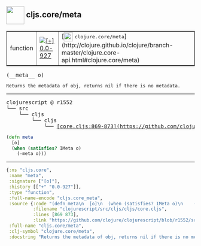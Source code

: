 ## <img width="48px" valign="middle" src="http://i.imgur.com/Hi20huC.png"> cljs.core/meta

 <table border="1">
<tr>
<td>function</td>
<td><a href="https://github.com/cljsinfo/api-refs/tree/0.0-927"><img valign="middle" alt="[+] 0.0-927" src="https://img.shields.io/badge/+-0.0--927-lightgrey.svg"></a> </td>
<td>
[<img height="24px" valign="middle" src="http://i.imgur.com/1GjPKvB.png"> <samp>clojure.core/meta</samp>](http://clojure.github.io/clojure/branch-master/clojure.core-api.html#clojure.core/meta)
</td>
</tr>
</table>

 <samp>
(__meta__ o)<br>
</samp>

```
Returns the metadata of obj, returns nil if there is no metadata.
```

---

 <pre>
clojurescript @ r1552
└── src
    └── cljs
        └── cljs
            └── <ins>[core.cljs:869-873](https://github.com/clojure/clojurescript/blob/r1552/src/cljs/cljs/core.cljs#L869-L873)</ins>
</pre>

```clj
(defn meta
  [o]
  (when (satisfies? IMeta o)
    (-meta o)))
```


---

```clj
{:ns "cljs.core",
 :name "meta",
 :signature ["[o]"],
 :history [["+" "0.0-927"]],
 :type "function",
 :full-name-encode "cljs.core_meta",
 :source {:code "(defn meta\n  [o]\n  (when (satisfies? IMeta o)\n    (-meta o)))",
          :filename "clojurescript/src/cljs/cljs/core.cljs",
          :lines [869 873],
          :link "https://github.com/clojure/clojurescript/blob/r1552/src/cljs/cljs/core.cljs#L869-L873"},
 :full-name "cljs.core/meta",
 :clj-symbol "clojure.core/meta",
 :docstring "Returns the metadata of obj, returns nil if there is no metadata."}

```

